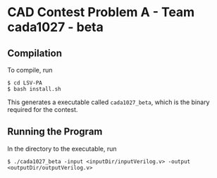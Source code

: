 # CAD Contest Problem A - Team cada1027 - beta

## Compilation
To compile, run
```
$ cd LSV-PA
$ bash install.sh
```
This generates a executable called `cada1027_beta`, which is the binary required for the contest.

## Running the Program
In the directory to the executable, run
```
$ ./cada1027_beta -input <inputDir/inputVerilog.v> -output <outputDir/outputVerilog.v>
```
